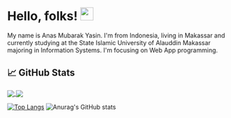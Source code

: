 <!-- More info, tips and tricks for making GitHub Profile README can be found in my article at https://towardsdatascience.com/build-a-stunning-readme-for-your-github-profile-9b80434fe5d7 -->
# Hello, folks! <img src="https://raw.githubusercontent.com/MartinHeinz/MartinHeinz/master/wave.gif" width="30px">

My name is Anas Mubarak Yasin. I'm from Indonesia, living in Makassar and currently studying at the State Islamic University of Alauddin Makassar majoring in Information Systems. I'm focusing on Web App programming.

## &#x1f4c8; GitHub Stats
<a href="https://github.com/AnasMubarakYasin">
  <img align="center" src="https://github-readme-stats.vercel.app/api/top-langs/?username=AnasMubarakYasin&hide=html,tex&title_color=ffffff&text_color=c9cacc&icon_color=2bbc8a&bg_color=1d1f21&langs_count=3" />
</a>

<a href="https://github.com/AnasMubarakYasin">
  <img align="center" src="https://github-readme-stats.vercel.app/api?username=AnasMubarakYasin&show_icons=true&line_height=27&=true&title_color=ffffff&text_color=c9cacc&icon_color=2bbc8a&bg_color=1d1f21" />
</a>

[![Top Langs](https://github-readme-stats.vercel.app/api/top-langs/?username=anasmubarakyasin)](https://github.com/anuraghazra/github-readme-stats)
![Anurag's GitHub stats](https://github-readme-stats.vercel.app/api?username=anasmubarakyasin&show_icons=true&include_all_commits=true)

<!-- Resources -->
<!-- Icons: https://simpleicons.org/ -->
<!-- GitHub Stats: https://github.com/anuraghazra/github-readme-stats -->
<!-- Emojis: https://emojipedia.org/emoji/ -->
<!-- HTML Emojis: https://www.fileformat.info/index.htm -->
<!-- Shields: https://shields.io/ -->
<!-- Awesome GitHub Profile README: https://github.com/abhisheknaiidu/awesome-github-profile-readme -->
